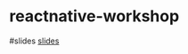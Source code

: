 # reactnative-workshop

#slides
[slides](https://docs.google.com/presentation/d/1kpnUsqJh1x7Z-VEKWw5cbuHVBgRiO5g75ndxHcnU0Og/)

